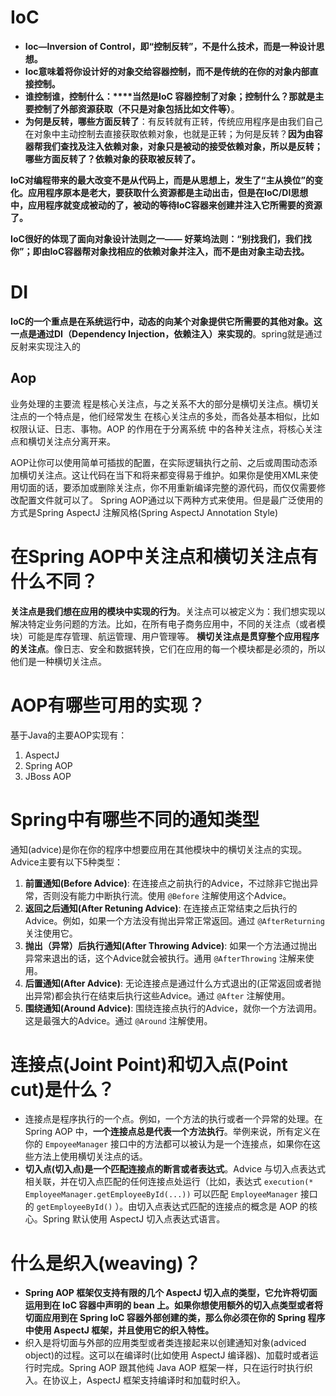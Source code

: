 # IoC

- **Ioc—Inversion of Control，即“控制反转”，不是什么技术，而是一种设计思想。**
- **Ioc意味着将你设计好的对象交给容器控制，而不是传统的在你的对象内部直接控制。**
- **谁控制谁，控制什么：****当然是IoC 容器控制了对象；控制什么？那就是主要控制了外部资源获取（不只是对象包括比如文件等）**。
- **为何是反转，哪些方面反转了**：有反转就有正转，传统应用程序是由我们自己在对象中主动控制去直接获取依赖对象，也就是正转；为何是反转？**因为由容器帮我们查找及注入依赖对象，对象只是被动的接受依赖对象，所以是反转；哪些方面反转了？依赖对象的获取被反转了。**

**IoC对编程带来的最大改变不是从代码上，而是从思想上，发生了“主从换位”的变化。应用程序原本是老大，要获取什么资源都是主动出击，但是在IoC/DI思想中，应用程序就变成被动的了，被动的等待IoC容器来创建并注入它所需要的资源了。**

**IoC很好的体现了面向对象设计法则之一—— 好莱坞法则：“别找我们，我们找你”；即由IoC容器帮对象找相应的依赖对象并注入，而不是由对象主动去找。**

# DI

**IoC的一个重点是在系统运行中，动态的向某个对象提供它所需要的其他对象。这一点是通过DI（Dependency Injection，依赖注入）来实现的**。spring就是通过反射来实现注入的

## Aop

业务处理的主要流 程是核心关注点，与之关系不大的部分是横切关注点。横切关注点的一个特点是，他们经常发生 在核心关注点的多处，而各处基本相似，比如权限认证、日志、事物。AOP 的作用在于分离系统 中的各种关注点，将核心关注点和横切关注点分离开来。

AOP让你可以使用简单可插拔的配置，在实际逻辑执行之前、之后或周围动态添加横切关注点。这让代码在当下和将来都变得易于维护。如果你是使用XML来使用切面的话，要添加或删除关注点，你不用重新编译完整的源代码，而仅仅需要修改配置文件就可以了。
Spring AOP通过以下两种方式来使用。但是最广泛使用的方式是Spring AspectJ 注解风格(Spring AspectJ Annotation Style)

# 在Spring AOP中关注点和横切关注点有什么不同？

**关注点是我们想在应用的模块中实现的行为**。关注点可以被定义为：我们想实现以解决特定业务问题的方法。比如，在所有电子商务应用中，不同的关注点（或者模块）可能是库存管理、航运管理、用户管理等。
**横切关注点是贯穿整个应用程序的关注点**。像日志、安全和数据转换，它们在应用的每一个模块都是必须的，所以他们是一种横切关注点。

# AOP有哪些可用的实现？

基于Java的主要AOP实现有：

1. AspectJ
2. Spring AOP
3. JBoss AOP

# Spring中有哪些不同的通知类型

通知(advice)是你在你的程序中想要应用在其他模块中的横切关注点的实现。Advice主要有以下5种类型：

1. **前置通知(Before Advice)**: 在连接点之前执行的Advice，不过除非它抛出异常，否则没有能力中断执行流。使用 `@Before` 注解使用这个Advice。
2. **返回之后通知(After Retuning Advice)**: 在连接点正常结束之后执行的Advice。例如，如果一个方法没有抛出异常正常返回。通过 `@AfterReturning` 关注使用它。
3. **抛出（异常）后执行通知(After Throwing Advice)**: 如果一个方法通过抛出异常来退出的话，这个Advice就会被执行。通用 `@AfterThrowing` 注解来使用。
4. **后置通知(After Advice)**: 无论连接点是通过什么方式退出的(正常返回或者抛出异常)都会执行在结束后执行这些Advice。通过 `@After` 注解使用。
5. **围绕通知(Around Advice)**: 围绕连接点执行的Advice，就你一个方法调用。这是最强大的Advice。通过 `@Around` 注解使用。

# 连接点(Joint Point)和切入点(Point cut)是什么？

- 连接点是程序执行的一个点。例如，一个方法的执行或者一个异常的处理。在 Spring AOP 中，**一个连接点总是代表一个方法执行**。举例来说，所有定义在你的 `EmpoyeeManager` 接口中的方法都可以被认为是一个连接点，如果你在这些方法上使用横切关注点的话。
- **切入点(切入点)是一个匹配连接点的断言或者表达式**。Advice 与切入点表达式相关联，并在切入点匹配的任何连接点处运行（比如，表达式 `execution(* EmployeeManager.getEmployeeById(...))` 可以匹配 `EmployeeManager` 接口的 `getEmployeeById()` ）。由切入点表达式匹配的连接点的概念是 AOP 的核心。Spring 默认使用 AspectJ 切入点表达式语言。

# 什么是织入(weaving)？

- **Spring AOP 框架仅支持有限的几个 AspectJ 切入点的类型，它允许将切面运用到在 IoC 容器中声明的 bean 上。如果你想使用额外的切入点类型或者将切面应用到在 Spring IoC 容器外部创建的类，那么你必须在你的 Spring 程序中使用 AspectJ 框架，并且使用它的织入特性。**
- 织入是将切面与外部的应用类型或者类连接起来以创建通知对象(adviced object)的过程。这可以在编译时(比如使用 AspectJ 编译器)、加载时或者运行时完成。Spring AOP 跟其他纯 Java AOP 框架一样，只在运行时执行织入。在协议上，AspectJ 框架支持编译时和加载时织入。